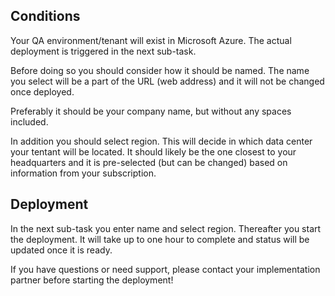 ## Conditions

Your QA environment/tenant will exist in Microsoft Azure. The actual deployment is triggered in the next sub-task.

Before doing so you should consider how it should be named. The name you select will be a part of the URL (web address) and it will not be changed once deployed.

Preferably it should be your company name, but without any spaces included.

In addition you should select region. This will decide in which data center your tentant will be located. It should likely be the one closest to your headquarters and it is pre-selected (but can be changed) based on information from your subscription.

## Deployment

In the next sub-task you enter name and select region. Thereafter you start the deployment. It will take up to one hour to complete and status will be updated once it is ready.

If you have questions or need support, please contact your implementation partner before starting the deployment! 


